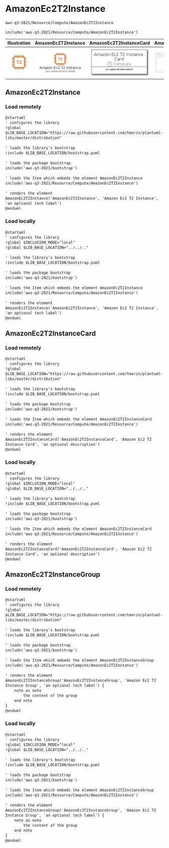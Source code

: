 # AmazonEc2T2Instance


```text
aws-q3-2021/Resource/Compute/AmazonEc2T2Instance
```

```text
include('aws-q3-2021/Resource/Compute/AmazonEc2T2Instance')
```



| Illustration | AmazonEc2T2Instance | AmazonEc2T2InstanceCard | AmazonEc2T2InstanceGroup |
| :---: | :---: | :---: | :---: |
| ![illustration for Illustration](../../../aws-q3-2021/Resource/Compute/AmazonEc2T2Instance.png) | ![illustration for AmazonEc2T2Instance](../../../aws-q3-2021/Resource/Compute/AmazonEc2T2Instance.Local.png) | ![illustration for AmazonEc2T2InstanceCard](../../../aws-q3-2021/Resource/Compute/AmazonEc2T2InstanceCard.Local.png) | ![illustration for AmazonEc2T2InstanceGroup](../../../aws-q3-2021/Resource/Compute/AmazonEc2T2InstanceGroup.Local.png) |




## AmazonEc2T2Instance

### Load remotely
```plantuml
@startuml
' configures the library
!global $LIB_BASE_LOCATION="https://raw.githubusercontent.com/tmorin/plantuml-libs/master/distribution"

' loads the library's bootstrap
!include $LIB_BASE_LOCATION/bootstrap.puml

' loads the package bootstrap
include('aws-q3-2021/bootstrap')

' loads the Item which embeds the element AmazonEc2T2Instance
include('aws-q3-2021/Resource/Compute/AmazonEc2T2Instance')

' renders the element
AmazonEc2T2Instance('AmazonEc2T2Instance', 'Amazon Ec2 T2 Instance', 'an optional tech label')
@enduml
```

### Load locally
```plantuml
@startuml
' configures the library
!global $INCLUSION_MODE="local"
!global $LIB_BASE_LOCATION="../../.."

' loads the library's bootstrap
!include $LIB_BASE_LOCATION/bootstrap.puml

' loads the package bootstrap
include('aws-q3-2021/bootstrap')

' loads the Item which embeds the element AmazonEc2T2Instance
include('aws-q3-2021/Resource/Compute/AmazonEc2T2Instance')

' renders the element
AmazonEc2T2Instance('AmazonEc2T2Instance', 'Amazon Ec2 T2 Instance', 'an optional tech label')
@enduml
```

## AmazonEc2T2InstanceCard

### Load remotely
```plantuml
@startuml
' configures the library
!global $LIB_BASE_LOCATION="https://raw.githubusercontent.com/tmorin/plantuml-libs/master/distribution"

' loads the library's bootstrap
!include $LIB_BASE_LOCATION/bootstrap.puml

' loads the package bootstrap
include('aws-q3-2021/bootstrap')

' loads the Item which embeds the element AmazonEc2T2InstanceCard
include('aws-q3-2021/Resource/Compute/AmazonEc2T2Instance')

' renders the element
AmazonEc2T2InstanceCard('AmazonEc2T2InstanceCard', 'Amazon Ec2 T2 Instance Card', 'an optional description')
@enduml
```

### Load locally
```plantuml
@startuml
' configures the library
!global $INCLUSION_MODE="local"
!global $LIB_BASE_LOCATION="../../.."

' loads the library's bootstrap
!include $LIB_BASE_LOCATION/bootstrap.puml

' loads the package bootstrap
include('aws-q3-2021/bootstrap')

' loads the Item which embeds the element AmazonEc2T2InstanceCard
include('aws-q3-2021/Resource/Compute/AmazonEc2T2Instance')

' renders the element
AmazonEc2T2InstanceCard('AmazonEc2T2InstanceCard', 'Amazon Ec2 T2 Instance Card', 'an optional description')
@enduml
```

## AmazonEc2T2InstanceGroup

### Load remotely
```plantuml
@startuml
' configures the library
!global $LIB_BASE_LOCATION="https://raw.githubusercontent.com/tmorin/plantuml-libs/master/distribution"

' loads the library's bootstrap
!include $LIB_BASE_LOCATION/bootstrap.puml

' loads the package bootstrap
include('aws-q3-2021/bootstrap')

' loads the Item which embeds the element AmazonEc2T2InstanceGroup
include('aws-q3-2021/Resource/Compute/AmazonEc2T2Instance')

' renders the element
AmazonEc2T2InstanceGroup('AmazonEc2T2InstanceGroup', 'Amazon Ec2 T2 Instance Group', 'an optional tech label') {
    note as note
        the content of the group
    end note
}
@enduml
```

### Load locally
```plantuml
@startuml
' configures the library
!global $INCLUSION_MODE="local"
!global $LIB_BASE_LOCATION="../../.."

' loads the library's bootstrap
!include $LIB_BASE_LOCATION/bootstrap.puml

' loads the package bootstrap
include('aws-q3-2021/bootstrap')

' loads the Item which embeds the element AmazonEc2T2InstanceGroup
include('aws-q3-2021/Resource/Compute/AmazonEc2T2Instance')

' renders the element
AmazonEc2T2InstanceGroup('AmazonEc2T2InstanceGroup', 'Amazon Ec2 T2 Instance Group', 'an optional tech label') {
    note as note
        the content of the group
    end note
}
@enduml
```

